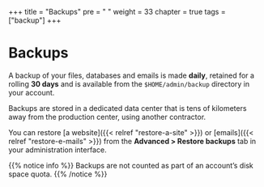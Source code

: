 +++
title = "Backups"
pre = "<i class='fas fa-fw fa-history'></i> "
weight = 33
chapter = true
tags = ["backup"]
+++

# Backups

A backup of your files, databases and emails is made **daily**, retained for a rolling **30 days** and is available from the `$HOME/admin/backup` directory in your account.

Backups are stored in a dedicated data center that is tens of kilometers away from the production center, using another contractor.

You can restore [a website]({{< relref "restore-a-site" >}}) or [emails]({{< relref "restore-e-mails" >}}) from the **Advanced > Restore backups** tab in your administration interface.

{{% notice info %}}
Backups are not counted as part of an account’s disk space quota.
{{% /notice %}}
